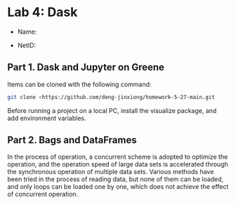 # Lab 4: Dask

- Name: 

- NetID: 

## Part 1. Dask and Jupyter on Greene

Items can be cloned with the following command:

```bash
git clone <https://github.com/deng-jinxiong/homework-5-27-main.git
```

Before running a project on a local PC, install the visualize package, and add environment variables.

## Part 2. Bags and DataFrames

In the process of operation, a concurrent scheme is adopted to optimize the operation, and the operation speed of large data sets is accelerated through the synchronous operation of multiple data sets.
Various methods have been tried in the process of reading data, but none of them can be loaded, and only loops can be loaded one by one, which does not achieve the effect of concurrent operation.
